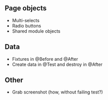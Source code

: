 ## Page objects

* Multi-selects
* Radio buttons
* Shared module objects

## Data

* Fixtures in @Before and @After
* Create data in @Test and destroy in @After

## Other

* Grab screenshot (how, without failing test?)
